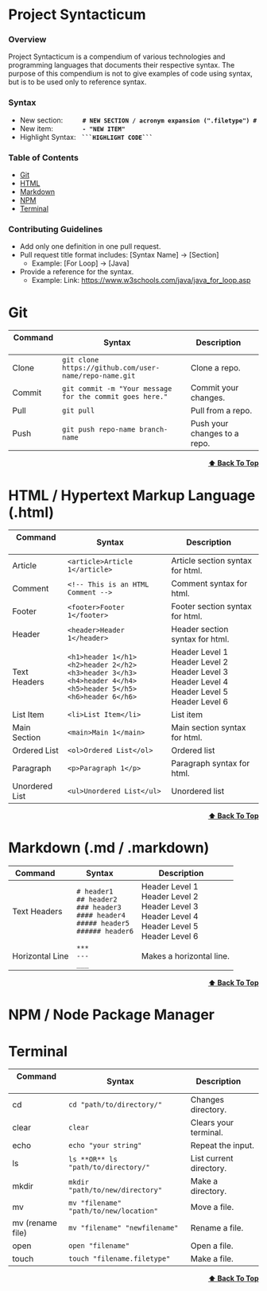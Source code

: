 <!-- ********************** Syntacticum START  ********************** -->

# **Project Syntacticum** #

### Overview
Project Syntacticum is a compendium of various technologies and programming languages that documents their respective syntax.
The purpose of this compendium is not to give examples of code using syntax, but is to be used only to reference syntax.

### Syntax

- New section:          **`# NEW SECTION / acronym expansion (".filetype") #`**
- New item:               **`- "NEW ITEM" `**
- Highlight Syntax:   **` ```HIGHLIGHT CODE``` `**


<a name="table-of-contents"></a>

### Table of Contents
* [Git](#git)
* [HTML](#html)
* [Markdown](#markdown)
* [NPM](#npm)
* [Terminal](#terminal)

### Contributing Guidelines
* Add only one definition in one pull request.
* Pull request title format includes: [Syntax Name] -> [Section]
    * Example: [For Loop] -> [Java]
* Provide a reference for the syntax.
    * Example: Link: https://www.w3schools.com/java/java_for_loop.asp


<!-- ********************** Syntacticum End  ********************** -->




<!-- ********************** Git START ********************** -->

<a name="git"></a>
# Git

| Command &nbsp;&nbsp;&nbsp;&nbsp; | Syntax &nbsp;&nbsp;&nbsp;&nbsp;| Description&nbsp;&nbsp;&nbsp;&nbsp; | 
|----------------------------------|--------------------------------|-------------------------------------|
| Clone  | `git clone https://github.com/user-name/repo-name.git`   | Clone a repo.                       |
| Commit | `git commit -m "Your message for the commit goes here."` | Commit your changes.                |
| Pull   | `git pull`                                               | Pull from a repo.                   |
| Push   | `git push repo-name branch-name`                         | Push your changes to a repo.        |

<div align ="right"> <b><a href="#table-of-contents">⬆️ Back To Top</a></b></div>
    
<!-- ********************** Git END ********************** -->





<!-- ********************** HTML START  ********************** -->
<a name="html"></a>

# HTML / Hypertext Markup Language (.html) #

| Command &nbsp;&nbsp;&nbsp;&nbsp; | Syntax &nbsp;&nbsp;&nbsp;&nbsp;| Description&nbsp;&nbsp;&nbsp;&nbsp; | 
|----------------------------------|--------------------------------|-------------------------------------|
| Article                          | `<article>Article 1</article>` | Article section syntax for html.    |
| Comment                          | `<!-- This is an HTML Comment -->` | Comment syntax for html.        |
| Footer                           | `<footer>Footer 1</footer>`    | Footer section syntax for html.     |
| Header                           | `<header>Header 1</header>`    | Header section syntax for html.     |
| Text Headers                     | `<h1>header 1</h1>` <br/> `<h2>header 2</h2>` <br/> `<h3>header 3</h3>` <br/> `<h4>header 4</h4>` <br/> `<h5>header 5</h5>` <br/> `<h6>header 6</h6>`          | Header Level 1 <br/> Header Level 2 <br/> Header Level 3 <br/> Header Level 4 <br/> Header Level 5 <br/> Header Level 6                                                                                                         |  
| List Item                        | `<li>List Item</li>`           | List item                           |
| Main Section                     | `<main>Main 1</main>`          | Main section syntax for html.       |
| Ordered List                     | `<ol>Ordered List</ol>`        | Ordered list                        |
| Paragraph                        | `<p>Paragraph 1</p>`           | Paragraph syntax for html.          |
| Unordered List                   | `<ul>Unordered List</ul>`      | Unordered list                      |

<div align ="right"> <b><a href="#table-of-contents">⬆️ Back To Top</a></b></div>
    
<!-- ********************** HTML END  ********************** -->





<!-- ********************** Markdown START  ********************** -->
<a name="markdown"></a>

# Markdown (.md / .markdown) #

| Command &nbsp;&nbsp;&nbsp;&nbsp; | Syntax &nbsp;&nbsp;&nbsp;&nbsp;| Description&nbsp;&nbsp;&nbsp;&nbsp; | 
|----------------------------------|--------------------------------|-------------------------------------|
| Text Headers                     | `# header1` <br/> `## header2` <br/> `### header3` <br/> `#### header4` <br/> `##### header5` <br/> `###### header6`          | Header Level 1 <br/> Header Level 2 <br/> Header Level 3 <br/> Header Level 4 <br/> Header Level 5 <br/> Header Level 6                                                                                                   | 
| Horizontal Line                  | `***`  <br/> `---` <br/> `___` | Makes a horizontal line.            |



<div align ="right"> <b><a href="#table-of-contents">⬆️ Back To Top</a></b></div>
    
<!-- ********************** Markdown END  ********************** -->





<!-- ********************** NPM START  ********************** -->

<a name="npm"></a>

# NPM / Node Package Manager #

<!-- ********************** NPM END  ********************** -->





<!-- ********************** Terminal START  ********************** -->
<a name="terminal"></a>

# Terminal #

| Command &nbsp;&nbsp;&nbsp;&nbsp; | Syntax &nbsp;&nbsp;&nbsp;&nbsp;| Description&nbsp;&nbsp;&nbsp;&nbsp; | 
|----------------------------------|--------------------------------|-------------------------------------|
| cd                               | `cd "path/to/directory/"`      | Changes directory.                  |
| clear                            | `clear`                        | Clears your terminal.               |
| echo                             | `echo "your string"`           | Repeat the input.                   |
| ls                               | `ls **OR** ls "path/to/directory/"`| List current directory.         |
| mkdir                            | `mkdir "path/to/new/directory"`| Make a directory.                   |
| mv                               | `mv "filename" "path/to/new/location"`| Move a file.                 |
| mv (rename file)                 | `mv "filename" "newfilename"`  | Rename a file.                      |
| open                             | `open "filename"`              | Open a file.                        |
| touch                            | `touch "filename.filetype"`    | Make a file.                        |

<div align ="right"> <b><a href="#table-of-contents">⬆️ Back To Top</a></b></div>
    
<!-- ********************** Terminal END  ********************** -->
